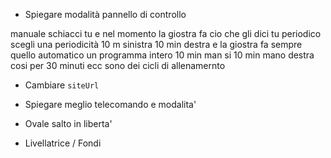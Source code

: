 - Spiegare modalità pannello di controllo

manuale schiacci tu e nel momento la giostra fa cio che gli dici tu
periodico scegli una periodicità 10 m sinistra 10 min destra e la giostra fa sempre quello
automatico un programma intero 10 min man si 10 min mano destra cosi per 30 minuti ecc sono dei cicli di allenamernto

- Cambiare `siteUrl`

- Spiegare meglio telecomando e modalita'

- Ovale salto in liberta'

- Livellatrice / Fondi
